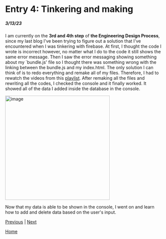 # Entry 4: Tinkering and making
##### 3/13/23

I am currently on the **3rd and 4th step** of **the Engineering Design Process**, since my last blog I've been trying to figure out a solution that I've encountered when I was tinkering with firebase. At first, I thought the code I wrote is incorrect however, no matter what I do to the code it still shows the same error message. Then I saw the error messaging showing something about my `bundle.js' file so I thought there was something wrong with the linking between the bundle.js and my index.html. The only solution I can think of is to redo everything and remake all of my files. Therefore, I had to rewatch the videos from this [playlist](https://www.youtube.com/playlist?list=PL4cUxeGkcC9jERUGvbudErNCeSZHWUVlb). After remaking all the files and rewriting all the codes, I checked the console and it finally worked. It showed all of the data I added inside the database in the console.

<img width="335" alt="image" src="https://user-images.githubusercontent.com/91745147/226152379-cea5e717-a34b-4f9d-abda-119306e9823c.png">

Now that my data is able to be shown in the console, I went on and learn how to add and delete data based on the user's input.


[Previous](entry03.md) | [Next](entry05.md)

[Home](../README.md)

